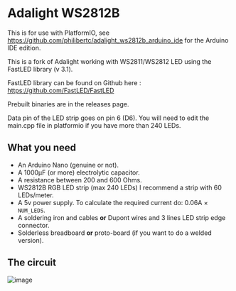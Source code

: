 # Adalight WS2812B
This is for use with PlatformIO, see https://github.com/philibertc/adalight_ws2812b_arduino_ide for the Arduino IDE edition.

This is a fork of Adalight working with WS2811/WS2812 LED using the FastLED library (v 3.1).

FastLED library can be found on Github here : https://github.com/FastLED/FastLED

Prebuilt binaries are in the releases page.

Data pin of the LED strip goes on pin 6 (D6). You will need to edit the main.cpp file in platformio if you have more than 240 LEDs.

## What you need
- An Arduino Nano (genuine or not).
- A 1000µF (or more) electrolytic capacitor.
- A resistance between 200 and 600 Ohms.
- WS2812B RGB LED strip (max 240 LEDs) I recommend a strip with 60 LEDs/meter.
- A 5v power supply. To calculate the required current do: 0.06A × `NUM_LEDS`.
- A soldering iron and cables **or** Dupont wires and 3 lines LED strip edge connector.
- Solderless breadboard **or** proto-board (if you want to do a welded version).

## The circuit
![image](https://user-images.githubusercontent.com/57588282/112463052-12ffd680-8d62-11eb-84cc-00eae1426d71.png)
